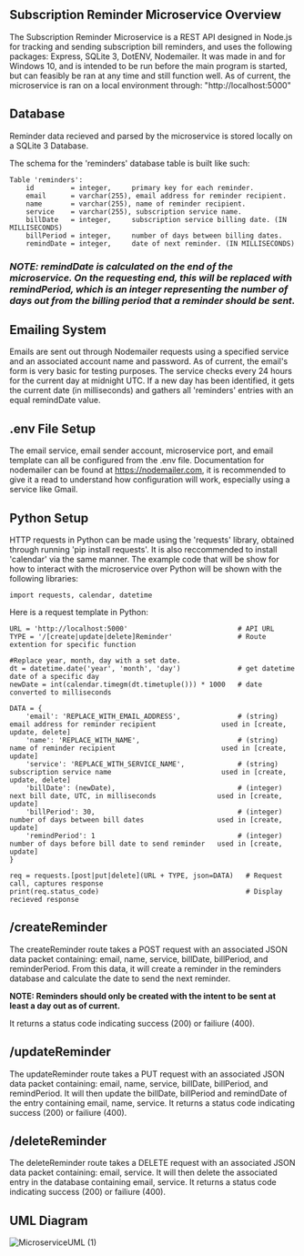 ## Subscription Reminder Microservice Overview
The Subscription Reminder Microservice is a REST API designed in Node.js for tracking and sending subscription bill reminders, and uses the following packages: Express, SQLite 3, DotENV, Nodemailer. It  was made in and for Windows 10, and is intended to be run before the main program is started, but can feasibly be ran at any time and still function well. As of current, the microservice is ran on a local environment through: "http://localhost:5000"

## Database

Reminder data recieved and parsed by the microservice is stored locally on a SQLite 3 Database.

The schema for the 'reminders' database table is built like such:
```
Table 'reminders':
    id         = integer,     primary key for each reminder.
    email      = varchar(255), email address for reminder recipient.
    name       = varchar(255), name of reminder recipient.
    service    = varchar(255), subscription service name.
    billDate   = integer,     subscription service billing date. (IN MILLISECONDS)
    billPeriod = integer,     number of days between billing dates.
    remindDate = integer,     date of next reminder. (IN MILLISECONDS)
```
### ***NOTE: remindDate is calculated on the end of the microservice. On the requesting end, this will be replaced with remindPeriod, which is an integer representing the number of days out from the billing period that a reminder should be sent.***


## Emailing System
Emails are sent out through Nodemailer requests using a specified service and an associated account name and password.
As of current, the email's form is very basic for testing purposes. The service checks every 24 hours for the current day at midnight UTC. 
If a new day has been identified, it gets the current date (in milliseconds) and gathers all 'reminders' entries with an equal remindDate value.

## .env File Setup

The email service, email sender account, microservice port, and email template can all be configured from the .env file.
Documentation for nodemailer can be found at https://nodemailer.com, it is recommended to give it a read to understand how configuration will work, especially using a service like Gmail.

## Python Setup
HTTP requests in Python can be made using the 'requests' library, obtained through running 'pip install requests'. It is also reccommended to install 'calendar' via the same manner.
The example code that will be show for how to interact with the microservice over Python will be shown with the following libraries:
```
import requests, calendar, datetime
```
Here is a request template in Python:
```
URL = 'http://localhost:5000'                           # API URL
TYPE = '/[create|update|delete]Reminder'                # Route extention for specific function

#Replace year, month, day with a set date.
dt = datetime.date('year', 'month', 'day')              # get datetime date of a specific day
newDate = int(calendar.timegm(dt.timetuple())) * 1000   # date converted to milliseconds

DATA = {
    'email': 'REPLACE_WITH_EMAIL_ADDRESS',              # (string) email address for reminder recipient                used in [create, update, delete]
    'name': 'REPLACE_WITH_NAME',                        # (string) name of reminder recipient                          used in [create, update]
    'service': 'REPLACE_WITH_SERVICE_NAME',             # (string) subscription service name                           used in [create, update, delete]
    'billDate': (newDate),                              # (integer) next bill date, UTC, in milliseconds               used in [create, update]
    'billPeriod': 30,                                   # (integer) number of days between bill dates                  used in [create, update]
    'remindPeriod': 1                                   # (integer) number of days before bill date to send reminder   used in [create, update]
}

req = requests.[post|put|delete](URL + TYPE, json=DATA)   # Request call, captures response
print(req.status_code)                                    # Display recieved response
```
## /createReminder
The createReminder route takes a POST request with an associated JSON data packet containing:
email, name, service, billDate, billPeriod, and reminderPeriod.
From this data, it will create a reminder in the reminders database and calculate the date to send the next reminder.

**NOTE: Reminders should only be created with the intent to be sent at least a day out as of current.**

It returns a status code indicating success (200) or failiure (400).

## /updateReminder
The updateReminder route takes a PUT request with an associated JSON data packet containing:
email, name, service, billDate, billPeriod, and remindPeriod.
It will then update the billDate, billPeriod and remindDate of the entry containing email, name, service.
It returns a status code indicating success (200) or failiure (400).

## /deleteReminder
The deleteReminder route takes a DELETE request with an associated JSON data packet containing:
email, service.
It will then delete the associated entry in the database containing email, service.
It returns a status code indicating success (200) or failiure (400).

## UML Diagram
![MicroserviceUML (1)](https://github.com/user-attachments/assets/689323d1-0521-4ed9-9f81-dbf31c477b9f)

